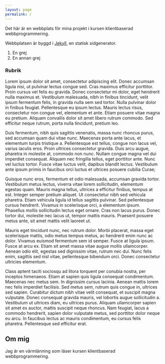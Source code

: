 ```yaml
---
layout: page
permalink: /
---
```


Det här är en webbplats för mina projekt i kursen klientbaserad 
webbprogrammering.

Webbplatsen är byggd i [Jekyll](http://jekyllrb.com/), en statisk sidgenerator.

1. En grej
2. En annan grej

### Rubrik

Lorem ipsum dolor sit amet, consectetur adipiscing elit. Donec accumsan 
ligula nisi, ut pulvinar lectus congue sed. Cras maximus efficitur porttitor.
Proin cursus vel felis eu gravida. Donec consectetur mi dolor, eget 
hendrerit nulla maximus et. Vestibulum malesuada, nibh in finibus tincidunt,
velit ipsum fermentum felis, in gravida nulla sem sed tortor. Nulla pulvinar 
dolor in finibus feugiat. Pellentesque eu ipsum lectus. Mauris lectus risus, 
consectetur non congue vel, elementum et ante. Etiam posuere vitae magna eu 
pretium. Aliquam convallis dolor sit amet libero rutrum commodo. Sed 
efficitur neque rutrum, porta nulla tincidunt, pretium leo.        

Duis fermentum, nibh quis sagittis venenatis, massa nunc rhoncus purus, sed 
accumsan quam dui vitae nunc. Maecenas porta ante lacus, et elementum turpis 
tristique a. Pellentesque est tellus, congue non lacus vel, varius iaculis 
eros. Proin ultrices consectetur gravida. Duis arcu augue, pharetra in 
molestie at, commodo non nunc. Nullam congue magna vel dui imperdiet 
consequat. Aliquam nec fringilla tellus, eget porttitor ante. Nunc vel luctus
tortor. Fusce vitae luctus velit, dapibus blandit lectus. Vestibulum ante 
ipsum primis in faucibus orci luctus et ultrices posuere cubilia Curae;       

Quisque nunc eros, fermentum et odio malesuada, accumsan gravida tortor. 
Vestibulum metus lectus, viverra vitae lorem sollicitudin, elementum egestas 
quam. Mauris magna tellus, ultrices a efficitur finibus, tempus at est. 
Integer semper pretium aliquet. Ut consectetur nibh sed vehicula pharetra. 
Etiam vehicula ligula id tellus sagittis pulvinar. Sed pellentesque cursus 
hendrerit. Vivamus in scelerisque orci, a elementum ipsum. Phasellus mollis 
sollicitudin lectus eget ornare. Cras non lacus purus. Donec tortor dui, 
molestie nec lacus ut, tempor mattis mauris. Praesent posuere metus ante, sit
amet mattis velit laoreet ut.        

Mauris eget tincidunt nunc, nec rutrum dolor. Morbi placerat, massa eget 
scelerisque mattis, odio metus tempus metus, ac hendrerit enim nunc ac dolor.
Vivamus euismod fermentum sem id semper. Fusce at ligula ipsum. Fusce at 
arcu ex. Etiam sit amet massa vitae augue mollis ullamcorper. Aenean odio 
elit, egestas sed dignissim vitae, rutrum nec dui. Nunc felis enim, sagittis
sed nisl vitae, pellentesque bibendum orci. Donec consectetur ultricies 
elementum.      

Class aptent taciti sociosqu ad litora torquent per conubia nostra, per 
inceptos himenaeos. Etiam at sapien quis ligula consequat condimentum. 
Maecenas nec metus sem. In dignissim cursus lacinia. Aenean mattis lorem nec 
felis imperdiet facilisis. Sed metus sem, rutrum quis congue in, ultrices sed
sapien. Curabitur dictum nibh vitae velit consequat, et suscipit magna 
vulputate. Donec consequat gravida mauris, vel lobortis augue sollicitudin a.
Vestibulum ut ultrices diam, eu ultrices purus. Aliquam ullamcorper sapien
sit amet ex auctor, mattis suscipit neque rhoncus. Nam feugiat, lacus a 
commodo hendrerit, sapien dolor vulputate metus, sed porttitor dolor neque 
eu arcu. In faucibus lectus ac mauris condimentum, eu cursus felis pharetra. 
Pellentesque sed efficitur erat.           

## Om mig

Jag är en värmlänning som läser kursen klientbaserad webbprogrammering.
